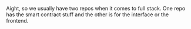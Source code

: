 Aight, so we usually have two repos when it comes to full stack. One repo has the smart contract stuff and the other is for the interface or the frontend.
